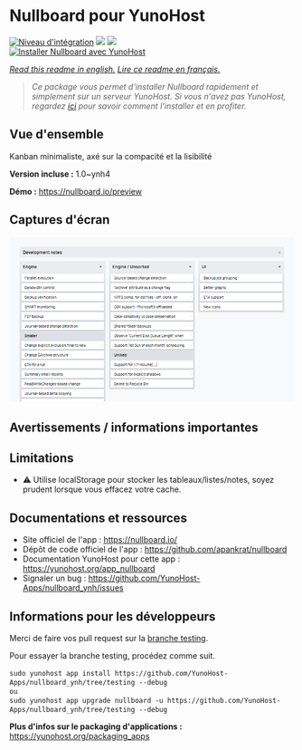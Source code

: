 # Nullboard pour YunoHost

[![Niveau d'intégration](https://dash.yunohost.org/integration/nullboard.svg)](https://dash.yunohost.org/appci/app/nullboard) ![](https://ci-apps.yunohost.org/ci/badges/nullboard.status.svg) ![](https://ci-apps.yunohost.org/ci/badges/nullboard.maintain.svg)  
[![Installer Nullboard avec YunoHost](https://install-app.yunohost.org/install-with-yunohost.svg)](https://install-app.yunohost.org/?app=nullboard)

*[Read this readme in english.](./README.md)*
*[Lire ce readme en français.](./README_fr.md)*

> *Ce package vous permet d'installer Nullboard rapidement et simplement sur un serveur YunoHost.
Si vous n'avez pas YunoHost, regardez [ici](https://yunohost.org/#/install) pour savoir comment l'installer et en profiter.*

## Vue d'ensemble

Kanban minimaliste, axé sur la compacité et la lisibilité

**Version incluse :** 1.0~ynh4

**Démo :** https://nullboard.io/preview

## Captures d'écran

![](./doc/screenshots/screenshot.png)

## Avertissements / informations importantes

## Limitations

* :warning: Utilise localStorage pour stocker les tableaux/listes/notes, soyez prudent lorsque vous effacez votre cache.

## Documentations et ressources

* Site officiel de l'app : https://nullboard.io/
* Dépôt de code officiel de l'app : https://github.com/apankrat/nullboard
* Documentation YunoHost pour cette app : https://yunohost.org/app_nullboard
* Signaler un bug : https://github.com/YunoHost-Apps/nullboard_ynh/issues

## Informations pour les développeurs

Merci de faire vos pull request sur la [branche testing](https://github.com/YunoHost-Apps/nullboard_ynh/tree/testing).

Pour essayer la branche testing, procédez comme suit.
```
sudo yunohost app install https://github.com/YunoHost-Apps/nullboard_ynh/tree/testing --debug
ou
sudo yunohost app upgrade nullboard -u https://github.com/YunoHost-Apps/nullboard_ynh/tree/testing --debug
```

**Plus d'infos sur le packaging d'applications :** https://yunohost.org/packaging_apps